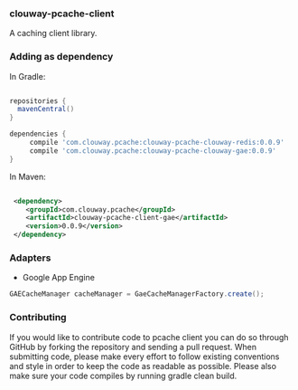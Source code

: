 ### clouway-pcache-client
A caching client library.

### Adding as dependency

In Gradle:
```groovy

repositories {
  mavenCentral()  
}

dependencies {
     compile 'com.clouway.pcache:clouway-pcache-clouway-redis:0.0.9'
     compile 'com.clouway.pcache:clouway-pcache-clouway-gae:0.0.9'
}
```

In Maven:

```xml

 <dependency>
    <groupId>com.clouway.pcache</groupId>
    <artifactId>clouway-pcache-client-gae</artifactId>
    <version>0.0.9</version>
 </dependency>

```

### Adapters
 * Google App Engine

```java
GAECacheManager cacheManager = GaeCacheManagerFactory.create();
```

### Contributing
If you would like to contribute code to pcache client you can do so through GitHub by forking the repository and sending
a pull request. When submitting code, please make every effort to follow existing conventions and style in order to
keep the code as readable as possible. Please also make sure your code compiles by running gradle clean build.
